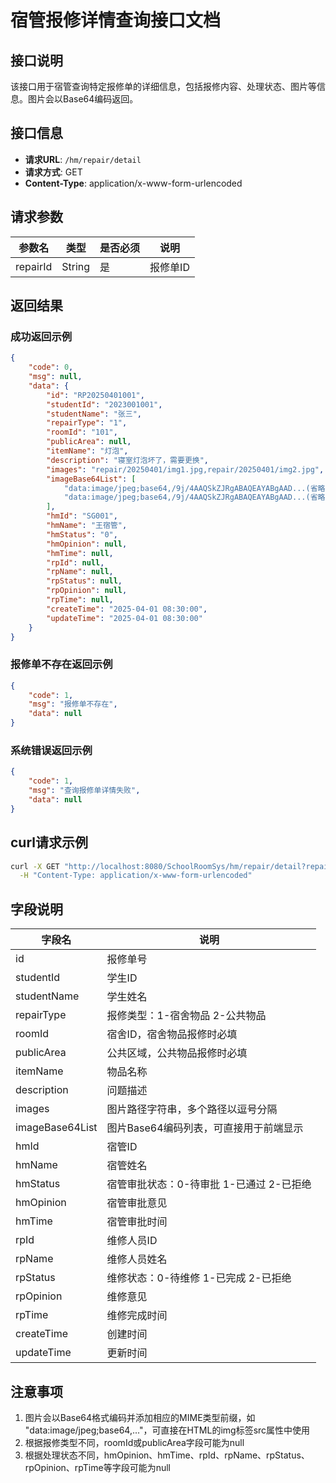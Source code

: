 # 宿管报修详情查询接口文档

## 接口说明
该接口用于宿管查询特定报修单的详细信息，包括报修内容、处理状态、图片等信息。图片会以Base64编码返回。

## 接口信息
- **请求URL**: `/hm/repair/detail`
- **请求方式**: GET
- **Content-Type**: application/x-www-form-urlencoded

## 请求参数
| 参数名 | 类型 | 是否必须 | 说明 |
| ---- | ---- | ---- | ---- |
| repairId | String | 是 | 报修单ID |

## 返回结果

### 成功返回示例
```json
{
    "code": 0,
    "msg": null,
    "data": {
        "id": "RP20250401001",
        "studentId": "2023001001",
        "studentName": "张三",
        "repairType": "1",
        "roomId": "101",
        "publicArea": null,
        "itemName": "灯泡",
        "description": "寝室灯泡坏了，需要更换",
        "images": "repair/20250401/img1.jpg,repair/20250401/img2.jpg",
        "imageBase64List": [
            "data:image/jpeg;base64,/9j/4AAQSkZJRgABAQEAYABgAAD...(省略Base64编码)",
            "data:image/jpeg;base64,/9j/4AAQSkZJRgABAQEAYABgAAD...(省略Base64编码)"
        ],
        "hmId": "SG001",
        "hmName": "王宿管",
        "hmStatus": "0",
        "hmOpinion": null,
        "hmTime": null,
        "rpId": null,
        "rpName": null,
        "rpStatus": null,
        "rpOpinion": null,
        "rpTime": null,
        "createTime": "2025-04-01 08:30:00",
        "updateTime": "2025-04-01 08:30:00"
    }
}
```

### 报修单不存在返回示例
```json
{
    "code": 1,
    "msg": "报修单不存在",
    "data": null
}
```

### 系统错误返回示例
```json
{
    "code": 1,
    "msg": "查询报修单详情失败",
    "data": null
}
```

## curl请求示例
```bash
curl -X GET "http://localhost:8080/SchoolRoomSys/hm/repair/detail?repairId=RP20250401001" \
  -H "Content-Type: application/x-www-form-urlencoded"
```

## 字段说明
| 字段名 | 说明 |
| ---- | ---- |
| id | 报修单号 |
| studentId | 学生ID |
| studentName | 学生姓名 |
| repairType | 报修类型：1-宿舍物品 2-公共物品 |
| roomId | 宿舍ID，宿舍物品报修时必填 |
| publicArea | 公共区域，公共物品报修时必填 |
| itemName | 物品名称 |
| description | 问题描述 |
| images | 图片路径字符串，多个路径以逗号分隔 |
| imageBase64List | 图片Base64编码列表，可直接用于前端显示 |
| hmId | 宿管ID |
| hmName | 宿管姓名 |
| hmStatus | 宿管审批状态：0-待审批 1-已通过 2-已拒绝 |
| hmOpinion | 宿管审批意见 |
| hmTime | 宿管审批时间 |
| rpId | 维修人员ID |
| rpName | 维修人员姓名 |
| rpStatus | 维修状态：0-待维修 1-已完成 2-已拒绝 |
| rpOpinion | 维修意见 |
| rpTime | 维修完成时间 |
| createTime | 创建时间 |
| updateTime | 更新时间 |

## 注意事项
1. 图片会以Base64格式编码并添加相应的MIME类型前缀，如 "data:image/jpeg;base64,..."，可直接在HTML的img标签src属性中使用
2. 根据报修类型不同，roomId或publicArea字段可能为null
3. 根据处理状态不同，hmOpinion、hmTime、rpId、rpName、rpStatus、rpOpinion、rpTime等字段可能为null 